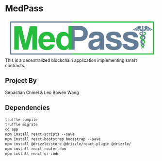 # MedPass
![MedPass](/app/src/logo.png)
This is a decentralized blockchain application implementing smart contracts.

## Project By
Sebastian Chmel & Leo Bowen Wang

## Dependencies
```
truffle compile
truffle migrate
cd app
npm install react-scripts --save
npm install react-bootstrap bootstrap --save
npm install @drizzle/store @drizzle/react-plugin @drizzle/
npm install react-router-dom
npm install react-qr-code
```